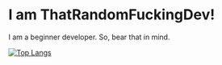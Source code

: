 # I am ThatRandomFuckingDev!

I am a beginner developer. So, bear that in mind.

[![Top Langs](https://github-readme-stats.vercel.app/api/top-langs/?username=ThatRandomFuckingDev&layout=donut)](https://github.com/ThatRandomFuckingDev/github-readme-stats)
